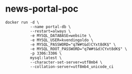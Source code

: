 # news-portal-poc


    docker run -d \
               --name portal-db \
               --restart=always \
               -e MYSQL_DATABASE=website \
               -e MYSQL_USER=kvendingoldo \
               -e MYSQL_PASSWORD="q7W#t&d)CYxt8dK$" \
               -e MYSQL_ROOT_PASSWORD="q7W#t&d)CYxt8dK$" \
               -p 3306:3306 \
               mysql:latest \
               --character-set-server=utf8mb4 \
               --collation-server=utf8mb4_unicode_ci

